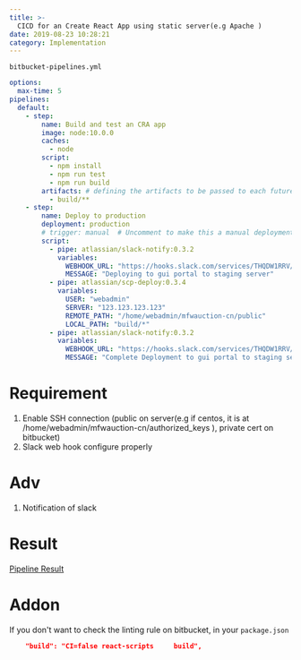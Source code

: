 ```yaml
---
title: >-
  CICD for an Create React App using static server(e.g Apache )  
date: 2019-08-23 10:28:21
category: Implementation
---
```

```bitbucket-pipelines.yml```
```yml
options:
  max-time: 5
pipelines:
  default:
    - step:
        name: Build and test an CRA app
        image: node:10.0.0
        caches:
          - node
        script:
          - npm install
          - npm run test
          - npm run build
        artifacts: # defining the artifacts to be passed to each future step.
          - build/**
    - step:
        name: Deploy to production
        deployment: production
        # trigger: manual  # Uncomment to make this a manual deployment.
        script:
          - pipe: atlassian/slack-notify:0.3.2
            variables:
              WEBHOOK_URL: "https://hooks.slack.com/services/THQDW1RRV/BLWFER4/0gVW1b2uCyIBYeONX0bX0asdasdasd"
              MESSAGE: "Deploying to gui portal to staging server"
          - pipe: atlassian/scp-deploy:0.3.4
            variables:
              USER: "webadmin"
              SERVER: "123.123.123.123"
              REMOTE_PATH: "/home/webadmin/mfwauction-cn/public"
              LOCAL_PATH: "build/*"
          - pipe: atlassian/slack-notify:0.3.2
            variables:
              WEBHOOK_URL: "https://hooks.slack.com/services/THQDW1RRV/BLWFER4/0gVYtBWuCyIBYeONX0bX0asdasdasd"
              MESSAGE: "Complete Deployment to gui portal to staging server"
```
# Requirement
1. Enable SSH connection (public on server(e.g if centos, it is at /home/webadmin/mfwauction-cn/authorized_keys ), private cert on bitbucket)
2. Slack web hook configure properly

# Adv
1. Notification of slack

# Result
[Pipeline Result](https://www.awesomescreenshot.com/image/4193709/5ca22bfe1fa94116a7d9294d85568907)

# Addon
If you don't want to  check the linting rule on bitbucket, in your `package.json`

```json
    "build": "CI=false react-scripts     build",

```
